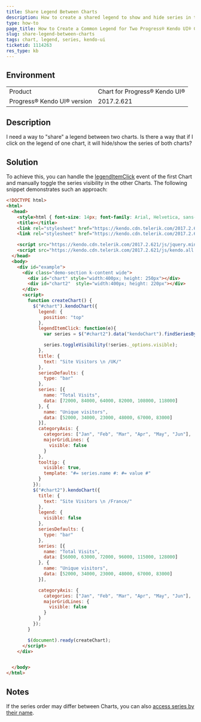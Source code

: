 ```yaml
---
title: Share Legend Between Charts
description: How to create a shared legend to show and hide series in two or more charts
type: how-to
page_title: How to Create a Common Legend for Two Progress® Kendo UI® Charts
slug: share-legend-between-charts
tags: chart, legend, series, kendo-ui
ticketid: 1114263
res_type: kb
---
```


## Environment
<table>
 <tr>
  <td>Product</td>
  <td>Chart for Progress® Kendo UI®</td>
 </tr>
 <tr>
  <td>Progress® Kendo UI® version</td>
  <td>2017.2.621</td>
 </tr>
</table>


## Description
I need a way to "share" a legend between two charts. Is there a way that if I click on the legend of one chart, it will hide/show the series of both charts?

## Solution

To achieve this, you can handle the [legendItemClick](http://docs.telerik.com/kendo-ui/api/javascript/dataviz/ui/chart#events-legendItemClick) event of the first Chart and manually toggle the series visibility in the other Charts. The following snippet demonstrates such an approach:  
```html
<!DOCTYPE html>
<html>
  <head>
    <style>html { font-size: 14px; font-family: Arial, Helvetica, sans-serif; }</style>
    <title></title>
    <link rel="stylesheet" href="https://kendo.cdn.telerik.com/2017.2.621/styles/kendo.common.min.css" />
    <link rel="stylesheet" href="https://kendo.cdn.telerik.com/2017.2.621/styles/kendo.material.min.css" />

    <script src="https://kendo.cdn.telerik.com/2017.2.621/js/jquery.min.js"></script>
    <script src="https://kendo.cdn.telerik.com/2017.2.621/js/kendo.all.min.js"></script>
  </head>
  <body>
    <div id="example">
      <div class="demo-section k-content wide">
        <div id="chart" style="width:400px; height: 250px"></div>
        <div id="chart2"  style="width:400px; height: 220px"></div>
      </div>
      <script>
        function createChart() {
          $("#chart").kendoChart({
            legend: {
              position: "top"
            },
            legendItemClick: function(e){
              var series = $("#chart2").data("kendoChart").findSeriesByIndex(e.seriesIndex);

              series.toggleVisibility(!series._options.visible);
            },
            title: {
              text: "Site Visitors \n /UK/"
            },
            seriesDefaults: {
              type: "bar"
            },
            series: [{
              name: "Total Visits",
              data: [72000, 84000, 64000, 82000, 108000, 118000]
            }, {
              name: "Unique visitors",
              data: [52000, 34000, 23000, 48000, 67000, 83000]
            }],
            categoryAxis: {
              categories: ["Jan", "Feb", "Mar", "Apr", "May", "Jun"],
              majorGridLines: {
                visible: false
              }
            },
            tooltip: {
              visible: true,
              template: "#= series.name #: #= value #"
            }
          });
          $("#chart2").kendoChart({
            title: {
              text: "Site Visitors \n /France/"
            },
            legend: {
              visible: false
            },
            seriesDefaults: {
              type: "bar"
            },
            series: [{
              name: "Total Visits",
              data: [56000, 63000, 72000, 96000, 115000, 128000]
            }, {
              name: "Unique visitors",
              data: [52000, 34000, 23000, 48000, 67000, 83000]
            }],

            categoryAxis: {
              categories: ["Jan", "Feb", "Mar", "Apr", "May", "Jun"],
              majorGridLines: {
                visible: false
              }
            }
          });
        }

        $(document).ready(createChart);
      </script>
    </div>


  </body>
</html>
```

## Notes
If the series order may differ between Charts, you can also [access series by their name](http://docs.telerik.com/kendo-ui/api/javascript/dataviz/ui/chart#methods-findSeriesByName).  
